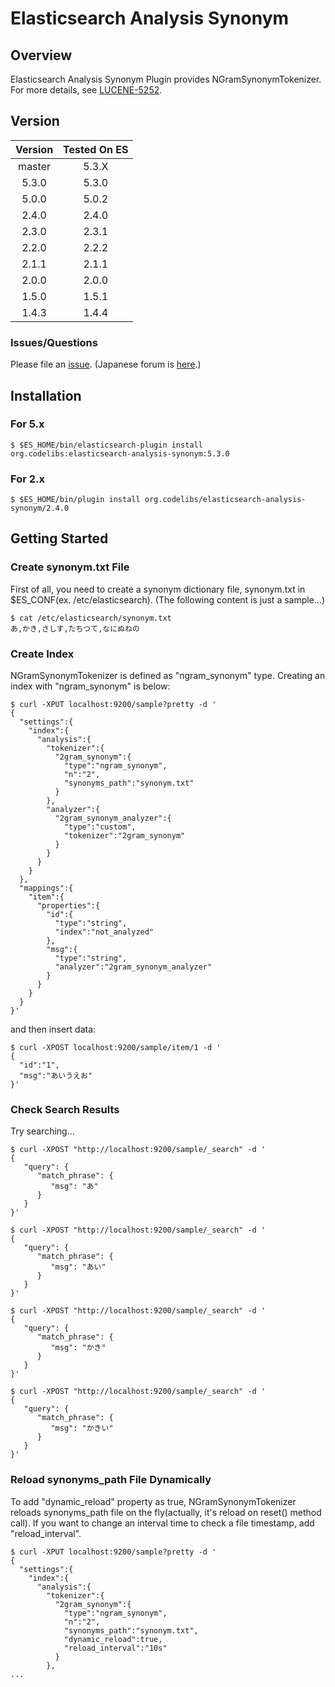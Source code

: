 Elasticsearch Analysis Synonym
=======================

## Overview

Elasticsearch Analysis Synonym Plugin provides NGramSynonymTokenizer.
For more details, see [LUCENE-5252](https://issues.apache.org/jira/browse/LUCENE-5252 "LUCENE-5252").

## Version

| Version   | Tested On ES  |
|:---------:|:-------------:|
| master    | 5.3.X         |
| 5.3.0     | 5.3.0         |
| 5.0.0     | 5.0.2         |
| 2.4.0     | 2.4.0         |
| 2.3.0     | 2.3.1         |
| 2.2.0     | 2.2.2         |
| 2.1.1     | 2.1.1         |
| 2.0.0     | 2.0.0         |
| 1.5.0     | 1.5.1         |
| 1.4.3     | 1.4.4         |

### Issues/Questions

Please file an [issue](https://github.com/codelibs/elasticsearch-analysis-synonym/issues "issue").
(Japanese forum is [here](https://github.com/codelibs/codelibs-ja-forum "here").)

## Installation

### For 5.x

    $ $ES_HOME/bin/elasticsearch-plugin install org.codelibs:elasticsearch-analysis-synonym:5.3.0

### For 2.x

    $ $ES_HOME/bin/plugin install org.codelibs/elasticsearch-analysis-synonym/2.4.0

## Getting Started

### Create synonym.txt File

First of all, you need to create a synonym dictionary file, synonym.txt in $ES\_CONF(ex. /etc/elasticsearch).
(The following content is just a sample...)

    $ cat /etc/elasticsearch/synonym.txt
    あ,かき,さしす,たちつて,なにぬねの

### Create Index

NGramSynonymTokenizer is defined as "ngram\_synonym" type.
Creating an index with "ngram\_synonym" is below:

    $ curl -XPUT localhost:9200/sample?pretty -d '
    {
      "settings":{
        "index":{
          "analysis":{
            "tokenizer":{
              "2gram_synonym":{
                "type":"ngram_synonym",
                "n":"2",
                "synonyms_path":"synonym.txt"
              }
            },
            "analyzer":{
              "2gram_synonym_analyzer":{
                "type":"custom",
                "tokenizer":"2gram_synonym"
              }
            }
          }
        }
      },
      "mappings":{
        "item":{
          "properties":{
            "id":{
              "type":"string",
              "index":"not_analyzed"
            },
            "msg":{
              "type":"string",
              "analyzer":"2gram_synonym_analyzer"
            }
          }
        }
      }
    }'

and then insert data:

    $ curl -XPOST localhost:9200/sample/item/1 -d '
    {
      "id":"1",
      "msg":"あいうえお"
    }'

### Check Search Results

Try searching...

    $ curl -XPOST "http://localhost:9200/sample/_search" -d '
    {
       "query": {
          "match_phrase": {
             "msg": "あ"
          }
       }
    }'

    $ curl -XPOST "http://localhost:9200/sample/_search" -d '
    {
       "query": {
          "match_phrase": {
             "msg": "あい"
          }
       }
    }'

    $ curl -XPOST "http://localhost:9200/sample/_search" -d '
    {
       "query": {
          "match_phrase": {
             "msg": "かき"
          }
       }
    }'

    $ curl -XPOST "http://localhost:9200/sample/_search" -d '
    {
       "query": {
          "match_phrase": {
             "msg": "かきい"
          }
       }
    }'

### Reload synonyms_path File Dynamically

To add "dynamic\_reload" property as true, NGramSynonymTokenizer reloads synonyms\_path file on the fly(actually, it's reload on reset() method call).
If you want to change an interval time to check a file timestamp, add "reload\_interval".

    $ curl -XPUT localhost:9200/sample?pretty -d '
    {
      "settings":{
        "index":{
          "analysis":{
            "tokenizer":{
              "2gram_synonym":{
                "type":"ngram_synonym",
                "n":"2",
                "synonyms_path":"synonym.txt",
                "dynamic_reload":true,
                "reload_interval":"10s"
              }
            },
    ...


